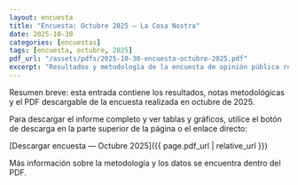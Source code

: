 ```yaml
---
layout: encuesta
title: "Encuesta: Octubre 2025 — La Cosa Nostra"
date: 2025-10-30
categories: [encuestas]
tags: [encuesta, octubre, 2025]
pdf_url: "/assets/pdfs/2025-10-30-encuesta-octubre-2025.pdf"
excerpt: "Resultados y metodología de la encuesta de opinión pública realizada en octubre de 2025."
---
```


Resumen breve: esta entrada contiene los resultados, notas metodológicas y el PDF descargable de la encuesta realizada en octubre de 2025.

Para descargar el informe completo y ver tablas y gráficos, utilice el botón de descarga en la parte superior de la página o el enlace directo:

[Descargar encuesta — Octubre 2025]({{ page.pdf_url | relative_url }})


Más información sobre la metodología y los datos se encuentra dentro del PDF.

